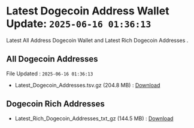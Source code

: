 # Latest Dogecoin Address Wallet Update: `2025-06-16 01:36:13`

Latest All Address Dogecoin Wallet and Latest Rich Dogecoin Addresses .

## All Dogecoin Addresses

File Updated : `2025-06-16 01:36:13`

- Latest_Dogecoin_Addresses.tsv.gz (204.8 MB) : [Download](https://github.com/Pymmdrza/Rich-Address-Wallet/releases/tag/Dogecoin)

## Dogecoin Rich Addresses

- Latest_Rich_Dogecoin_Addresses_txt_gz (144.5 MB) : [Download](https://github.com/Pymmdrza/Rich-Address-Wallet/releases/tag/Dogecoin)
